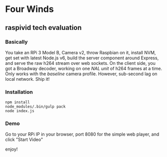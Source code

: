 # Four Winds
## raspivid tech evaluation

### Basically

You take an RPi 3 Model B,
Camera v2,
throw Raspbian on it,
install NVM,
get set with latest Node.js v6,
build the server component around Express,
and serve the raw h264 stream over web sockets.
On the client side,
you got a Broadway decoder,
working on one _NAL unit_ of h264 frames at a time.
Only works with the _baseline_ camera profile.
However, sub-second lag on local network. Ship it!

### Installation

```
npm install
node_modules/.bin/gulp pack
node index.js
```

### Demo

Go to your RPi IP in your browser, port 8080 for the simple web player, and click "Start Video"

enjoy!
